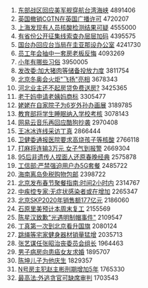 1. [东部战区回应美军舰穿航台湾海峡](http://www.baidu.com/baidu?cl=3&tn=SE_baiduhomet8_jmjb7mjw&rsv_dl=fyb_top&fr=top1000&wd=%B6%AB%B2%BF%D5%BD%C7%F8%BB%D8%D3%A6%C3%C0%BE%FC%BD%A2%B4%A9%BA%BD%CC%A8%CD%E5%BA%A3%CF%BF) 4891406
1. [英国撤销CGTN在英国广播许可](http://www.baidu.com/baidu?cl=3&tn=SE_baiduhomet8_jmjb7mjw&rsv_dl=fyb_top&fr=top1000&wd=%D3%A2%B9%FA%B3%B7%CF%FACGTN%D4%DA%D3%A2%B9%FA%B9%E3%B2%A5%D0%ED%BF%C9) 4720207
1. [上海发现有人员核酸检测结果可疑](http://www.baidu.com/baidu?cl=3&tn=SE_baiduhomet8_jmjb7mjw&rsv_dl=fyb_top&fr=top1000&wd=%C9%CF%BA%A3%B7%A2%CF%D6%D3%D0%C8%CB%D4%B1%BA%CB%CB%E1%BC%EC%B2%E2%BD%E1%B9%FB%BF%C9%D2%C9) 4555000
1. [有省份公开征集线索查办层层加码](http://www.baidu.com/baidu?cl=3&tn=SE_baiduhomet8_jmjb7mjw&rsv_dl=fyb_top&fr=top1000&wd=%D3%D0%CA%A1%B7%DD%B9%AB%BF%AA%D5%F7%BC%AF%CF%DF%CB%F7%B2%E9%B0%EC%B2%E3%B2%E3%BC%D3%C2%EB) 4395575
1. [国台办回应台当局在圭亚那设办公室](http://www.baidu.com/baidu?cl=3&tn=SE_baiduhomet8_jmjb7mjw&rsv_dl=fyb_top&fr=top1000&wd=%B9%FA%CC%A8%B0%EC%BB%D8%D3%A6%CC%A8%B5%B1%BE%D6%D4%DA%B9%E7%D1%C7%C4%C7%C9%E8%B0%EC%B9%AB%CA%D2) 4241730
1. [员工年会抽中一套房老板反悔](http://www.baidu.com/baidu?cl=3&tn=SE_baiduhomet8_jmjb7mjw&rsv_dl=fyb_top&fr=top1000&wd=%D4%B1%B9%A4%C4%EA%BB%E1%B3%E9%D6%D0%D2%BB%CC%D7%B7%BF%C0%CF%B0%E5%B7%B4%BB%DA) 4093269
1. [小年有哪些习俗](http://www.baidu.com/baidu?cl=3&tn=SE_baiduhomet8_jmjb7mjw&rsv_dl=fyb_top&fr=top1000&wd=%D0%A1%C4%EA%D3%D0%C4%C4%D0%A9%CF%B0%CB%D7) 3950005
1. [发改委:加大猪肉等储备投放力度](http://www.baidu.com/baidu?cl=3&tn=SE_baiduhomet8_jmjb7mjw&rsv_dl=fyb_top&fr=top1000&wd=%B7%A2%B8%C4%CE%AF%3A%BC%D3%B4%F3%D6%ED%C8%E2%B5%C8%B4%A2%B1%B8%CD%B6%B7%C5%C1%A6%B6%C8) 3811754
1. [北京冬奥会火炬"飞扬"亮相](http://www.baidu.com/baidu?cl=3&tn=SE_baiduhomet8_jmjb7mjw&rsv_dl=fyb_top&fr=top1000&wd=%B1%B1%BE%A9%B6%AC%B0%C2%BB%E1%BB%F0%BE%E6%22%B7%C9%D1%EF%22%C1%C1%CF%E0) 3678343
1. [河北业主还不起房贷免费送房?](http://www.baidu.com/baidu?cl=3&tn=SE_baiduhomet8_jmjb7mjw&rsv_dl=fyb_top&fr=top1000&wd=%BA%D3%B1%B1%D2%B5%D6%F7%BB%B9%B2%BB%C6%F0%B7%BF%B4%FB%C3%E2%B7%D1%CB%CD%B7%BF%3F) 3425365
1. [老干妈申请老姨妈商标](http://www.baidu.com/baidu?cl=3&tn=SE_baiduhomet8_jmjb7mjw&rsv_dl=fyb_top&fr=top1000&wd=%C0%CF%B8%C9%C2%E8%C9%EA%C7%EB%C0%CF%D2%CC%C2%E8%C9%CC%B1%EA) 3305477
1. [姥姥在自家院子为6岁外孙办画展](http://www.baidu.com/baidu?cl=3&tn=SE_baiduhomet8_jmjb7mjw&rsv_dl=fyb_top&fr=top1000&wd=%C0%D1%C0%D1%D4%DA%D7%D4%BC%D2%D4%BA%D7%D3%CE%AA6%CB%EA%CD%E2%CB%EF%B0%EC%BB%AD%D5%B9) 3189785
1. [教育部将学生睡眠纳入学校考核](http://www.baidu.com/baidu?cl=3&tn=SE_baiduhomet8_jmjb7mjw&rsv_dl=fyb_top&fr=top1000&wd=%BD%CC%D3%FD%B2%BF%BD%AB%D1%A7%C9%FA%CB%AF%C3%DF%C4%C9%C8%EB%D1%A7%D0%A3%BF%BC%BA%CB) 3078143
1. [网易云音乐再回应酷狗抄袭](http://www.baidu.com/baidu?cl=3&tn=SE_baiduhomet8_jmjb7mjw&rsv_dl=fyb_top&fr=top1000&wd=%CD%F8%D2%D7%D4%C6%D2%F4%C0%D6%D4%D9%BB%D8%D3%A6%BF%E1%B9%B7%B3%AD%CF%AE) 2970408
1. [王冰冰连线采访丁真](http://www.baidu.com/baidu?cl=3&tn=SE_baiduhomet8_jmjb7mjw&rsv_dl=fyb_top&fr=top1000&wd=%CD%F5%B1%F9%B1%F9%C1%AC%CF%DF%B2%C9%B7%C3%B6%A1%D5%E6) 2866444
1. [卫健委通报医院要求高烧孩子等核酸](http://www.baidu.com/baidu?cl=3&tn=SE_baiduhomet8_jmjb7mjw&rsv_dl=fyb_top&fr=top1000&wd=%CE%C0%BD%A1%CE%AF%CD%A8%B1%A8%D2%BD%D4%BA%D2%AA%C7%F3%B8%DF%C9%D5%BA%A2%D7%D3%B5%C8%BA%CB%CB%E1) 2766118
1. [打麻将连输3万元 女子气到报警](http://www.baidu.com/baidu?cl=3&tn=SE_baiduhomet8_jmjb7mjw&rsv_dl=fyb_top&fr=top1000&wd=%B4%F2%C2%E9%BD%AB%C1%AC%CA%E43%CD%F2%D4%AA%20%C5%AE%D7%D3%C6%F8%B5%BD%B1%A8%BE%AF) 2669304
1. [95后非遗传人捏面人还原春晚经典](http://www.baidu.com/baidu?cl=3&tn=SE_baiduhomet8_jmjb7mjw&rsv_dl=fyb_top&fr=top1000&wd=95%BA%F3%B7%C7%D2%C5%B4%AB%C8%CB%C4%F3%C3%E6%C8%CB%BB%B9%D4%AD%B4%BA%CD%ED%BE%AD%B5%E4) 2575878
1. [工信部:严禁强迫用户办5G套餐](http://www.baidu.com/baidu?cl=3&tn=SE_baiduhomet8_jmjb7mjw&rsv_dl=fyb_top&fr=top1000&wd=%B9%A4%D0%C5%B2%BF%3A%D1%CF%BD%FB%C7%BF%C6%C8%D3%C3%BB%A7%B0%EC5G%CC%D7%B2%CD) 2485722
1. [海南离岛免税购物包邮](http://www.baidu.com/baidu?cl=3&tn=SE_baiduhomet8_jmjb7mjw&rsv_dl=fyb_top&fr=top1000&wd=%BA%A3%C4%CF%C0%EB%B5%BA%C3%E2%CB%B0%B9%BA%CE%EF%B0%FC%D3%CA) 2398722
1. [北京发布春节聚餐指南:时间2小时内](http://www.baidu.com/baidu?cl=3&tn=SE_baiduhomet8_jmjb7mjw&rsv_dl=fyb_top&fr=top1000&wd=%B1%B1%BE%A9%B7%A2%B2%BC%B4%BA%BD%DA%BE%DB%B2%CD%D6%B8%C4%CF%3A%CA%B1%BC%E42%D0%A1%CA%B1%C4%DA) 2314767
1. [中疾控专家:无症状感染者或在增加](http://www.baidu.com/baidu?cl=3&tn=SE_baiduhomet8_jmjb7mjw&rsv_dl=fyb_top&fr=top1000&wd=%D6%D0%BC%B2%BF%D8%D7%A8%BC%D2%3A%CE%DE%D6%A2%D7%B4%B8%D0%C8%BE%D5%DF%BB%F2%D4%DA%D4%F6%BC%D3) 2265347
1. [北京SKP2020年销售额177亿元](http://www.baidu.com/baidu?cl=3&tn=SE_baiduhomet8_jmjb7mjw&rsv_dl=fyb_top&fr=top1000&wd=%B1%B1%BE%A9SKP2020%C4%EA%CF%FA%CA%DB%B6%EE177%D2%DA%D4%AA) 2186060
1. [石原里美预计本周末复工](http://www.baidu.com/baidu?cl=3&tn=SE_baiduhomet8_jmjb7mjw&rsv_dl=fyb_top&fr=top1000&wd=%CA%AF%D4%AD%C0%EF%C3%C0%D4%A4%BC%C6%B1%BE%D6%DC%C4%A9%B8%B4%B9%A4) 2155569
1. [陈星汉致歉"光遇明制帽事件"](http://www.baidu.com/baidu?cl=3&tn=SE_baiduhomet8_jmjb7mjw&rsv_dl=fyb_top&fr=top1000&wd=%B3%C2%D0%C7%BA%BA%D6%C2%C7%B8%22%B9%E2%D3%F6%C3%F7%D6%C6%C3%B1%CA%C2%BC%FE%22) 2109547
1. [丁真第一次到北京看升国旗](http://www.baidu.com/baidu?cl=3&tn=SE_baiduhomet8_jmjb7mjw&rsv_dl=fyb_top&fr=top1000&wd=%B6%A1%D5%E6%B5%DA%D2%BB%B4%CE%B5%BD%B1%B1%BE%A9%BF%B4%C9%FD%B9%FA%C6%EC) 2080124
1. [跳绳等宅家健身器材销量猛增](http://www.baidu.com/baidu?cl=3&tn=SE_baiduhomet8_jmjb7mjw&rsv_dl=fyb_top&fr=top1000&wd=%CC%F8%C9%FE%B5%C8%D5%AC%BC%D2%BD%A1%C9%ED%C6%F7%B2%C4%CF%FA%C1%BF%C3%CD%D4%F6) 2035713
1. [张艺谋任张昭治丧委员会组长](http://www.baidu.com/baidu?cl=3&tn=SE_baiduhomet8_jmjb7mjw&rsv_dl=fyb_top&fr=top1000&wd=%D5%C5%D2%D5%C4%B1%C8%CE%D5%C5%D5%D1%D6%CE%C9%A5%CE%AF%D4%B1%BB%E1%D7%E9%B3%A4) 1964463
1. [男子病房向患癌女友求婚](http://www.baidu.com/baidu?cl=3&tn=SE_baiduhomet8_jmjb7mjw&rsv_dl=fyb_top&fr=top1000&wd=%C4%D0%D7%D3%B2%A1%B7%BF%CF%F2%BB%BC%B0%A9%C5%AE%D3%D1%C7%F3%BB%E9) 1895707
1. [陈坤儿子为他庆生](http://www.baidu.com/baidu?cl=3&tn=SE_baiduhomet8_jmjb7mjw&rsv_dl=fyb_top&fr=top1000&wd=%B3%C2%C0%A4%B6%F9%D7%D3%CE%AA%CB%FB%C7%EC%C9%FA) 1829357
1. [N号房主犯赵主彬刑期增加5年](http://www.baidu.com/baidu?cl=3&tn=SE_baiduhomet8_jmjb7mjw&rsv_dl=fyb_top&fr=top1000&wd=N%BA%C5%B7%BF%D6%F7%B7%B8%D5%D4%D6%F7%B1%F2%D0%CC%C6%DA%D4%F6%BC%D35%C4%EA) 1765330
1. [最高法:外逃贪官可缺席审判](http://www.baidu.com/baidu?cl=3&tn=SE_baiduhomet8_jmjb7mjw&rsv_dl=fyb_top&fr=top1000&wd=%D7%EE%B8%DF%B7%A8%3A%CD%E2%CC%D3%CC%B0%B9%D9%BF%C9%C8%B1%CF%AF%C9%F3%C5%D0) 1703543